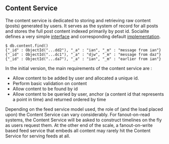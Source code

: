 ## Content Service

The content service is dedicated to storing and retrieving raw content (posts) generated by users. It serves as the system of record for all posts and stores the full post content indexed primarily by post id. Socialite defines a very simple [interface](../socialite/tree/master/src/main/java/com/mongodb/socialite/services/ContentService.java) and corresponding default [implementation](../socialite/tree/master/src/main/java/com/mongodb/socialite/content/DefaultContentService.java). 

    $ db.content.find()
    {"_id" : ObjectId("...dd2"), "_a" : "ian", "_m" : "message from ian"}
    {"_id" : ObjectId("...dc1"), "_a" : "djw", "_m" : "message from daz"}
    {"_id" : ObjectId("...da7"), "_a" : "ian", "_m" : "earlier from ian"}

In the initial version, the main requirements of the content service are :
* Allow content to be added by user and allocated a unique id.
* Perform basic validation on content
* Allow content to be found by id
* Allow content to be queried by user, anchor (a content id that represents a point in time) and returned ordered by time

Depending on the feed service model used, the role of (and the load placed upon) the Content Service can vary considerably. For fanout-on-read systems, the Content Service will be asked to construct timelines on the fly as users request them. At the other end of the scale, a fanout-on-write based feed service that embeds all content may rarely hit the Content Service for serving feeds at all. 

